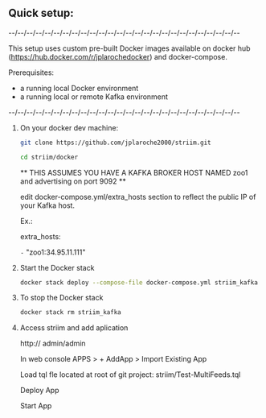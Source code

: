 
Quick setup:
------------

--/--/--/--/--/--/--/--/--/--/--/--/--/--/--/--/--/--/--/--/--/--/--/--/--/--

This setup uses custom pre-built Docker images available on docker hub 
(https://hub.docker.com/r/jplarochedocker) and docker-compose.

Prerequisites:
- a running local Docker environment
- a running local or remote Kafka environment

--/--/--/--/--/--/--/--/--/--/--/--/--/--/--/--/--/--/--/--/--/--/--/--/--/--

1. On your docker dev machine:

    ```sh
    git clone https://github.com/jplaroche2000/striim.git
    ```

    ```sh
    cd striim/docker
    ```

    ** THIS ASSUMES YOU HAVE A KAFKA BROKER HOST NAMED zoo1 and advertising on port 9092 **
 
    edit docker-compose.yml/extra_hosts section to reflect the public IP of your Kafka host.

    Ex.:  
    
    extra_hosts:
      
      `-` "zoo1:34.95.11.111"  

2. Start the Docker stack

    ```sh
    docker stack deploy --compose-file docker-compose.yml striim_kafka
    ```

3. To stop the Docker stack

    ```sh
    docker stack rm striim_kafka
    ```

4. Access striim and add aplication

   http://<Docker host public IP>
   admin/admin
   
   In web console
   APPS > + AddApp > Import Existing App
   
   Load tql fle located at root of git project:
   striim/Test-MultiFeeds.tql
   
   Deploy App
   
   Start App
   
   
   
   
   
   
   